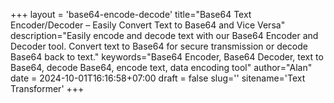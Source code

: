 +++
layout = 'base64-encode-decode'
title="Base64 Text Encoder/Decoder – Easily Convert Text to Base64 and Vice Versa"
description="Easily encode and decode text with our Base64 Encoder and Decoder tool. Convert text to Base64 for secure transmission or decode Base64 back to text."
keywords="Base64 Encoder, Base64 Decoder, text to Base64, decode Base64, encode text, data encoding tool"
author="Alan"
date = 2024-10-01T16:16:58+07:00
draft = false
slug=''
sitename='Text Transformer'
+++